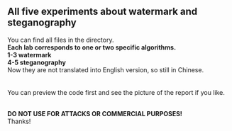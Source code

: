 <h2>All five experiments about watermark and steganography</h2>

You can find all files in the directory. </br>
<b>Each lab corresponds to one or two specific algorithms.</b></br>
<b>1-3 watermark</b></br>
<b>4-5 steganography</b></br>
Now they are not translated into English version, so still in Chinese.</br></br></br>
You can preview the code first and see the picture of the report if you like.</br></br>

<b>DO NOT USE FOR ATTACKS OR COMMERCIAL PURPOSES!</b></br>
Thanks!</br>



